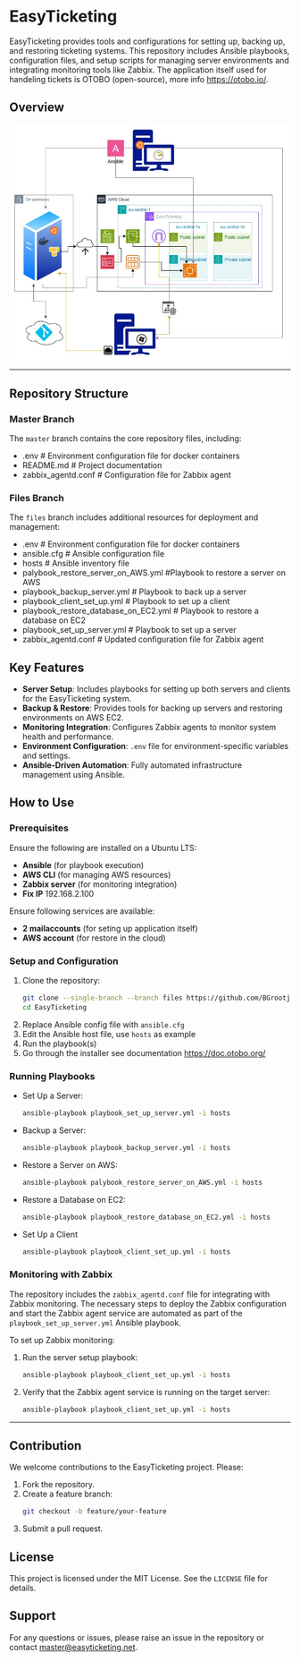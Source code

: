 # EasyTicketing

EasyTicketing provides tools and configurations for setting up, backing up, and restoring ticketing systems. This repository includes Ansible playbooks, configuration files, and setup scripts for managing server environments and integrating monitoring tools like Zabbix. The application itself used for handeling tickets is OTOBO (open-source), more info https://otobo.io/.

## Overview
![Alt text](https://github.com/BGrootjans/EasyTicketing/blob/master/Diagram%20Easyticketing.jpg)

---

## Repository Structure

### **Master Branch**
The `master` branch contains the core repository files, including:
- .env # Environment configuration file for docker containers
- README.md # Project documentation
- zabbix_agentd.conf # Configuration file for Zabbix agent

### **Files Branch**
The `files` branch includes additional resources for deployment and management:
- .env # Environment configuration file for docker containers
- ansible.cfg # Ansible configuration file
- hosts # Ansible inventory file
- palybook_restore_server_on_AWS.yml #Playbook to restore a server on AWS
- playbook_backup_server.yml # Playbook to back up a server
- playbook_client_set_up.yml # Playbook to set up a client
- playbook_restore_database_on_EC2.yml # Playbook to restore a database on EC2
- playbook_set_up_server.yml # Playbook to set up a server
- zabbix_agentd.conf # Updated configuration file for Zabbix agent

## Key Features

- **Server Setup**: Includes playbooks for setting up both servers and clients for the EasyTicketing system.
- **Backup & Restore**: Provides tools for backing up servers and restoring environments on AWS EC2.
- **Monitoring Integration**: Configures Zabbix agents to monitor system health and performance.
- **Environment Configuration**: `.env` file for environment-specific variables and settings.
- **Ansible-Driven Automation**: Fully automated infrastructure management using Ansible.

## How to Use

### Prerequisites
Ensure the following are installed on a Ubuntu LTS:
- **Ansible** (for playbook execution)
- **AWS CLI** (for managing AWS resources)
- **Zabbix server** (for monitoring integration)
- **Fix IP** 192.168.2.100

Ensure following services are available:
- **2 mailaccounts** (for seting up application itself)
- **AWS account** (for restore in the cloud)

### Setup and Configuration
1. Clone the repository:
   ```bash
   git clone --single-branch --branch files https://github.com/BGrootjans/EasyTicketing.git
   cd EasyTicketing
2. Replace Ansible config file with `ansible.cfg`
3. Edit the Ansible host file, use `hosts` as example
4. Run the playbook(s)
5. Go through the installer
      see documentation https://doc.otobo.org/

### Running Playbooks
- Set Up a Server:
  ```bash
  ansible-playbook playbook_set_up_server.yml -i hosts
- Backup a Server:
  ```bash
  ansible-playbook playbook_backup_server.yml -i hosts
- Restore a Server on AWS:
  ```bash
  ansible-playbook palybook_restore_server_on_AWS.yml -i hosts
- Restore a Database on EC2:
  ```bash
  ansible-playbook playbook_restore_database_on_EC2.yml -i hosts
- Set Up a Client
  ```bash
  ansible-playbook playbook_client_set_up.yml -i hosts
  
### Monitoring with Zabbix
The repository includes the `zabbix_agentd.conf` file for integrating with Zabbix monitoring. The necessary steps to deploy the Zabbix configuration and start the Zabbix agent service are automated as part of the `playbook_set_up_server.yml` Ansible playbook.

To set up Zabbix monitoring:
1. Run the server setup playbook:
   ```bash
   ansible-playbook playbook_client_set_up.yml -i hosts
2. Verify that the Zabbix agent service is running on the target server:
   ```bash
   ansible-playbook playbook_client_set_up.yml -i hosts

---

## Contribution
We welcome contributions to the EasyTicketing project. Please:

1. Fork the repository.
2. Create a feature branch:
   ```bash
   git checkout -b feature/your-feature
3. Submit a pull request.

## License
This project is licensed under the MIT License. See the `LICENSE` file for details.

## Support
For any questions or issues, please raise an issue in the repository or contact master@easyticketing.net.




